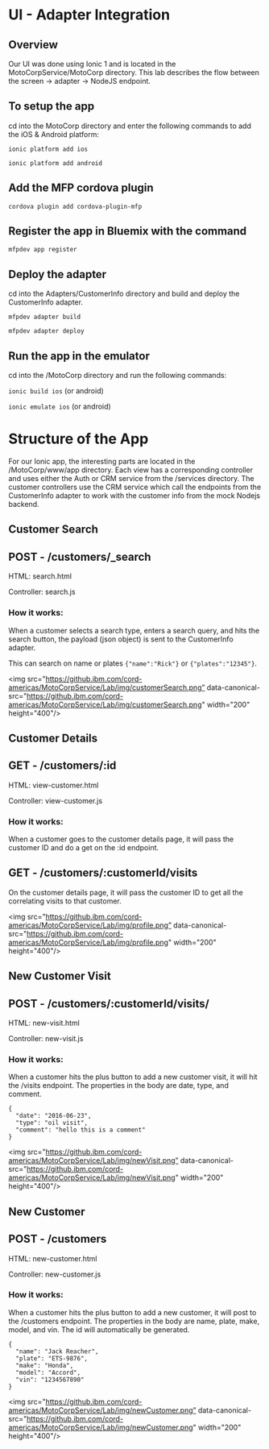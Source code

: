 # UI - Adapter Integration

## Overview
Our UI was done using Ionic 1 and is located in the MotoCorpService/MotoCorp directory. This lab describes the flow between the screen -> adapter -> NodeJS endpoint.

## To setup the app

cd into the MotoCorp directory and enter the following commands to add the iOS & Android platform:

`ionic platform add ios`

`ionic platform add android`

## Add the MFP cordova plugin

`cordova plugin add cordova-plugin-mfp`

## Register the app in Bluemix with the command

`mfpdev app register`

## Deploy the adapter

cd into the Adapters/CustomerInfo directory and build and deploy the CustomerInfo adapter.

`mfpdev adapter build`

`mfpdev adapter deploy`

## Run the app in the emulator

cd into the /MotoCorp directory and run the following commands:

`ionic build ios` (or android)

`ionic emulate ios` (or android)

# Structure of the App

For our Ionic app, the interesting parts are located in the /MotoCorp/www/app directory. Each view has a corresponding controller and uses either the Auth or CRM service from the /services directory. The customer controllers use the CRM service which call the endpoints from the CustomerInfo adapter to work with the customer info from the mock Nodejs backend.

## Customer Search
## POST - /customers/_search

HTML: search.html

Controller: search.js

### How it works:

When a customer selects a search type, enters a search query, and hits the search button, the payload (json object) is sent to the CustomerInfo adapter.

This can search on name or plates `{"name":"Rick"}` or `{"plates":"12345"}`.

<img src="https://github.ibm.com/cord-americas/MotoCorpService/Lab/img/customerSearch.png” data-canonical-src="https://github.ibm.com/cord-americas/MotoCorpService/Lab/img/customerSearch.png" width="200" height="400"/>

## Customer Details
## GET - /customers/:id

HTML: view-customer.html

Controller: view-customer.js

### How it works:

When a customer goes to the customer details page, it will pass the customer ID and do a get on the :id endpoint.

## GET - /customers/:customerId/visits

On the customer details page, it will pass the customer ID to get all the correlating visits to that customer.

<img src="https://github.ibm.com/cord-americas/MotoCorpService/Lab/img/profile.png” data-canonical-src="https://github.ibm.com/cord-americas/MotoCorpService/Lab/img/profile.png" width="200" height="400"/>

## New Customer Visit
## POST - /customers/:customerId/visits/

HTML: new-visit.html

Controller: new-visit.js

### How it works:

When a customer hits the plus button to add a new customer visit, it will hit the /visits endpoint. The properties in the body are date, type, and comment.

```
{
  "date": "2016-06-23",
  "type": "oil visit",
  "comment": "hello this is a comment"
}
```

<img src="https://github.ibm.com/cord-americas/MotoCorpService/Lab/img/newVisit.png” data-canonical-src="https://github.ibm.com/cord-americas/MotoCorpService/Lab/img/newVisit.png" width="200" height="400"/>

## New Customer
## POST - /customers

HTML: new-customer.html

Controller: new-customer.js

### How it works:

When a customer hits the plus button to add a new customer, it will post to the /customers endpoint. The properties in the body are name, plate, make, model, and vin. The id will automatically be generated.

```
{
  "name": "Jack Reacher",
  "plate": "ETS-9876",
  "make": "Honda",
  "model": "Accord",
  "vin": "1234567890"
}
```

<img src="https://github.ibm.com/cord-americas/MotoCorpService/Lab/img/newCustomer.png” data-canonical-src="https://github.ibm.com/cord-americas/MotoCorpService/Lab/img/newCustomer.png" width="200" height="400"/>
